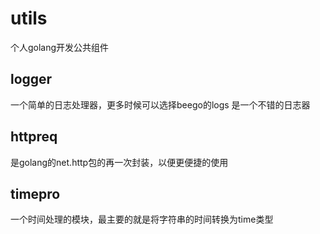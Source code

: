 # utils
个人golang开发公共组件

## logger 
一个简单的日志处理器，更多时候可以选择beego的logs 是一个不错的日志器

## httpreq 
是golang的net.http包的再一次封装，以便更便捷的使用

## timepro 
一个时间处理的模块，最主要的就是将字符串的时间转换为time类型
